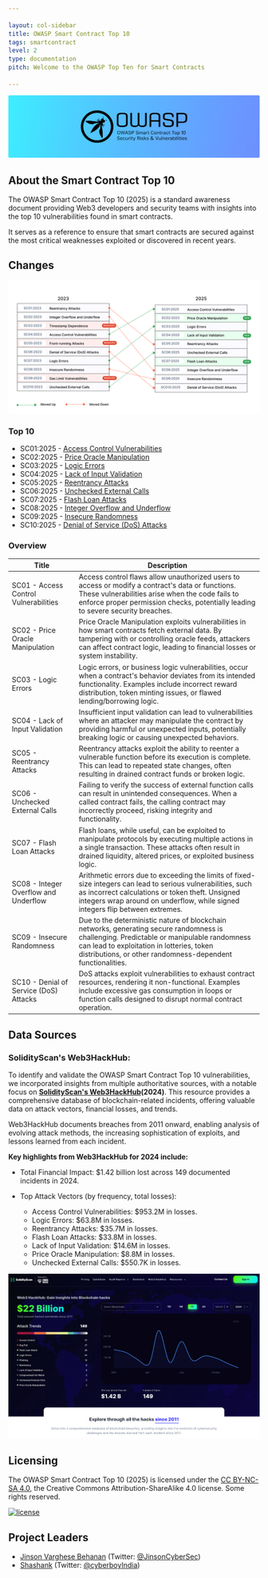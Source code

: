 ```yaml
---

layout: col-sidebar
title: OWASP Smart Contract Top 10
tags: smartcontract
level: 2
type: documentation
pitch: Welcome to the OWASP Top Ten for Smart Contracts

---
```


![OWASP Smart Contract Logo](assets/images/owasp-sctop10.png)


## About the Smart Contract Top 10

The OWASP Smart Contract Top 10 (2025) is a standard awareness document providing Web3 developers and security teams with insights into the top 10 vulnerabilities found in smart contracts.

It serves as a reference to ensure that smart contracts are secured against the most critical weaknesses exploited or discovered in recent years.

## Changes


![OWASP 2023 to 2025 Changes](assets/images/Mapping2023-2025.png)

### Top 10

* SC01:2025 - [Access Control Vulnerabilities](2025/en/src/SC01-access-control.md)
* SC02:2025 - [Price Oracle Manipulation](2025/en/src/SC02-price-oracle-manipulation.md)
* SC03:2025 - [Logic Errors](2025/en/src/SC03-logic-errors.md)
* SC04:2025 - [Lack of Input Validation](2025/en/src/SC04-lack-of-input-validation.md)
* SC05:2025 - [Reentrancy Attacks](2025/en/src/SC05-reentrancy-attacks.md)
* SC06:2025 - [Unchecked External Calls](2025/en/src/SC06-unchecked-external-calls.md)
* SC07:2025 - [Flash Loan Attacks](2025/en/src/SC07-flash-loan-attacks.md)
* SC08:2025 - [Integer Overflow and Underflow](2025/en/src/SC08-integer-overflow-underflow.md)
* SC09:2025 - [Insecure Randomness](2025/en/src/SC09-insecure-randomness.md)
* SC10:2025 - [Denial of Service (DoS) Attacks](2025/en/src/SC10-denial-of-service.md)

### Overview

| Title | Description |
| -- | -- |
| SC01 - Access Control Vulnerabilities | Access control flaws allow unauthorized users to access or modify a contract's data or functions. These vulnerabilities arise when the code fails to enforce proper permission checks, potentially leading to severe security breaches. |
| SC02 - Price Oracle Manipulation | Price Oracle Manipulation exploits vulnerabilities in how smart contracts fetch external data. By tampering with or controlling oracle feeds, attackers can affect contract logic, leading to financial losses or system instability. |
| SC03 - Logic Errors | Logic errors, or business logic vulnerabilities, occur when a contract's behavior deviates from its intended functionality. Examples include incorrect reward distribution, token minting issues, or flawed lending/borrowing logic. |
| SC04 - Lack of Input Validation | Insufficient input validation can lead to vulnerabilities where an attacker may manipulate the contract by providing harmful or unexpected inputs, potentially breaking logic or causing unexpected behaviors. |
| SC05 - Reentrancy Attacks | Reentrancy attacks exploit the ability to reenter a vulnerable function before its execution is complete. This can lead to repeated state changes, often resulting in drained contract funds or broken logic. |
| SC06 - Unchecked External Calls | Failing to verify the success of external function calls can result in unintended consequences. When a called contract fails, the calling contract may incorrectly proceed, risking integrity and functionality. |
| SC07 - Flash Loan Attacks | Flash loans, while useful, can be exploited to manipulate protocols by executing multiple actions in a single transaction. These attacks often result in drained liquidity, altered prices, or exploited business logic. |
| SC08 - Integer Overflow and Underflow | Arithmetic errors due to exceeding the limits of fixed-size integers can lead to serious vulnerabilities, such as incorrect calculations or token theft. Unsigned integers wrap around on underflow, while signed integers flip between extremes. |
| SC09 - Insecure Randomness | Due to the deterministic nature of blockchain networks, generating secure randomness is challenging. Predictable or manipulable randomness can lead to exploitation in lotteries, token distributions, or other randomness-dependent functionalities. |
| SC10 - Denial of Service (DoS) Attacks | DoS attacks exploit vulnerabilities to exhaust contract resources, rendering it non-functional. Examples include excessive gas consumption in loops or function calls designed to disrupt normal contract operation. |

## Data Sources

### SolidityScan's Web3HackHub:

To identify and validate the OWASP Smart Contract Top 10 vulnerabilities, we incorporated insights from multiple authoritative sources, with a notable focus on **[SolidityScan's Web3HackHub](https://solidityscan.com/web3hackhub?year=2024)(2024)**. This resource provides a comprehensive database of blockchain-related incidents, offering valuable data on attack vectors, financial losses, and trends. 

Web3HackHub documents breaches from 2011 onward, enabling analysis of evolving attack methods, the increasing sophistication of exploits, and lessons learned from each incident.


**Key highlights from Web3HackHub for 2024 include:**

- Total Financial Impact: $1.42 billion lost across 149 documented incidents in 2024.

- Top Attack Vectors (by frequency, total losses):
    - Access Control Vulnerabilities: $953.2M in losses.
    - Logic Errors: $63.8M in losses.
    - Reentrancy Attacks: $35.7M in losses.
    - Flash Loan Attacks: $33.8M in losses.
    - Lack of Input Validation: $14.6M in losses.
    - Price Oracle Manipulation: $8.8M in losses. 
    - Unchecked External Calls: $550.7K in losses.

[![web3hackhub](assets/images/web3hackhub-snap.png)](https://solidityscan.com/web3hackhub)


## Licensing
The OWASP Smart Contract Top 10 (2025) is licensed under the [CC BY-NC-SA 4.0](https://creativecommons.org/licenses/by-nc-sa/4.0/), the Creative Commons Attribution-ShareAlike 4.0 license. Some rights reserved.

[![license](https://mirrors.creativecommons.org/presskit/buttons/88x31/svg/by-nc-sa.svg)](https://github.com/OWASP/www-project-smart-contract-top-10/blob/8083e976d6d18013dce2d5e6e62f98e632151a09/LICENSE.md)

## Project Leaders
- [Jinson Varghese Behanan](mailto:jinson@owasp.org) (Twitter: [@JinsonCyberSec](https://twitter.com/JinsonCyberSec))
- [Shashank](mailto:shashank@credshields.com) (Twitter: [@cyberboyIndia](https://x.com/cyberboyIndia))